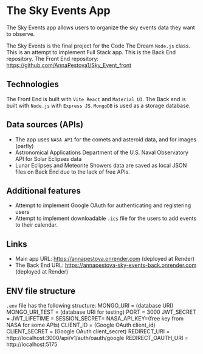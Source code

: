 # The Sky Events App

The Sky Events app allows users to organize the sky events data they want to observe.

The Sky Events is the final project for the Code The Dream `Node.js` class.
This is an attempt to implement Full Stack app.
This is the Back End repository. The Front End repository: https://github.com/AnnaPestova1/Sky_Event_front

## Technologies

The Front End is built with `Vite React` and `Material UI`.
The Back end is built with `Node.js` with `Express JS`.
`MongoDB` is used as a storage database.

## Data sources (APIs)

- The app uses `NASA API` for the comets and asteroid data, and for images (partly)
- Astronomical Applications Department of the U.S. Naval Observatory API for Solar Eclipses data
- Lunar Eclipses and Meteorite Showers data are saved as local JSON files on Back End due to the lack of free APIs.

## Additional features

- Attempt to implement Google OAuth for authenticating and registering users
- Attempt to implement downloadable `.ics` file for the users to add events to their calendar.

## Links

- Main app URL: https://annapestova.onrender.com (deployed at Render)
- The Back End URL: https://annapestova-sky-events-back.onrender.com (deployed at Render)

## ENV file structure

`.env` file has the following structure:
MONGO_URI = (database URI)
MONGO_URI_TEST = (database URI for testing)
PORT = 3000
JWT_SECRET =
JWT_LIFETIME =
SESSION_SECRET=
NASA_API_KEY=(free key from NASA for some APIs)
CLIENT_ID = (Google OAuth client_id)
CLIENT_SECRET = (Google OAuth client_secret)
REDIRECT_URI = http://localhost:3000/api/v1/auth/oauth/google
REDIRECT_OAUTH_URI = http://localhost:5175
